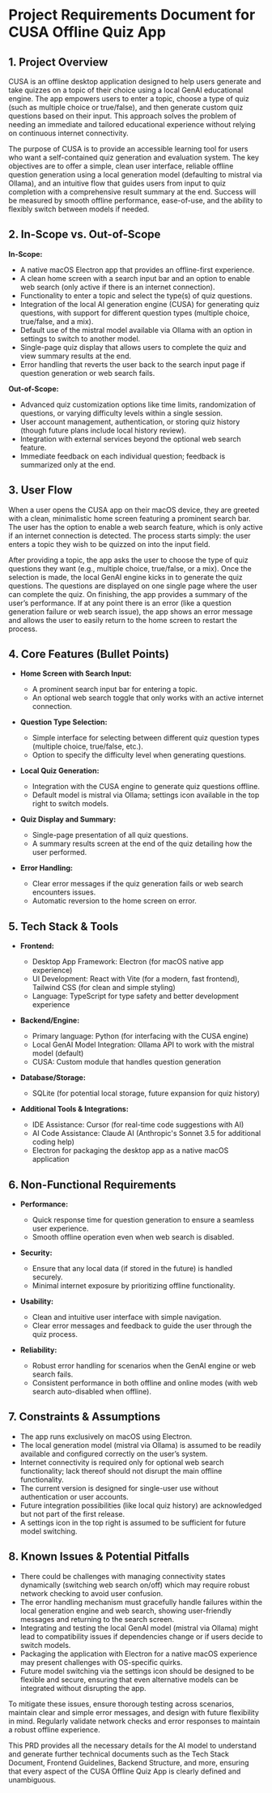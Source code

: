 # Project Requirements Document for CUSA Offline Quiz App

## 1. Project Overview

CUSA is an offline desktop application designed to help users generate and take quizzes on a topic of their choice using a local GenAI educational engine. The app empowers users to enter a topic, choose a type of quiz (such as multiple choice or true/false), and then generate custom quiz questions based on their input. This approach solves the problem of needing an immediate and tailored educational experience without relying on continuous internet connectivity.

The purpose of CUSA is to provide an accessible learning tool for users who want a self-contained quiz generation and evaluation system. The key objectives are to offer a simple, clean user interface, reliable offline question generation using a local generation model (defaulting to mistral via Ollama), and an intuitive flow that guides users from input to quiz completion with a comprehensive result summary at the end. Success will be measured by smooth offline performance, ease-of-use, and the ability to flexibly switch between models if needed.

## 2. In-Scope vs. Out-of-Scope

**In-Scope:**

*   A native macOS Electron app that provides an offline-first experience.
*   A clean home screen with a search input bar and an option to enable web search (only active if there is an internet connection).
*   Functionality to enter a topic and select the type(s) of quiz questions.
*   Integration of the local AI generation engine (CUSA) for generating quiz questions, with support for different question types (multiple choice, true/false, and a mix).
*   Default use of the mistral model available via Ollama with an option in settings to switch to another model.
*   Single-page quiz display that allows users to complete the quiz and view summary results at the end.
*   Error handling that reverts the user back to the search input page if question generation or web search fails.

**Out-of-Scope:**

*   Advanced quiz customization options like time limits, randomization of questions, or varying difficulty levels within a single session.
*   User account management, authentication, or storing quiz history (though future plans include local history review).
*   Integration with external services beyond the optional web search feature.
*   Immediate feedback on each individual question; feedback is summarized only at the end.

## 3. User Flow

When a user opens the CUSA app on their macOS device, they are greeted with a clean, minimalistic home screen featuring a prominent search bar. The user has the option to enable a web search feature, which is only active if an internet connection is detected. The process starts simply: the user enters a topic they wish to be quizzed on into the input field.

After providing a topic, the app asks the user to choose the type of quiz questions they want (e.g., multiple choice, true/false, or a mix). Once the selection is made, the local GenAI engine kicks in to generate the quiz questions. The questions are displayed on one single page where the user can complete the quiz. On finishing, the app provides a summary of the user’s performance. If at any point there is an error (like a question generation failure or web search issue), the app shows an error message and allows the user to easily return to the home screen to restart the process.

## 4. Core Features (Bullet Points)

*   **Home Screen with Search Input:**

    *   A prominent search input bar for entering a topic.
    *   An optional web search toggle that only works with an active internet connection.

*   **Question Type Selection:**

    *   Simple interface for selecting between different quiz question types (multiple choice, true/false, etc.).
    *   Option to specify the difficulty level when generating questions.

*   **Local Quiz Generation:**

    *   Integration with the CUSA engine to generate quiz questions offline.
    *   Default model is mistral via Ollama; settings icon available in the top right to switch models.

*   **Quiz Display and Summary:**

    *   Single-page presentation of all quiz questions.
    *   A summary results screen at the end of the quiz detailing how the user performed.

*   **Error Handling:**

    *   Clear error messages if the quiz generation fails or web search encounters issues.
    *   Automatic reversion to the home screen on error.

## 5. Tech Stack & Tools

*   **Frontend:**

    *   Desktop App Framework: Electron (for macOS native app experience)
    *   UI Development: React with Vite (for a modern, fast frontend), Tailwind CSS (for clean and simple styling)
    *   Language: TypeScript for type safety and better development experience

*   **Backend/Engine:**

    *   Primary language: Python (for interfacing with the CUSA engine)
    *   Local GenAI Model Integration: Ollama API to work with the mistral model (default)
    *   CUSA: Custom module that handles question generation

*   **Database/Storage:**

    *   SQLite (for potential local storage, future expansion for quiz history)

*   **Additional Tools & Integrations:**

    *   IDE Assistance: Cursor (for real-time code suggestions with AI)
    *   AI Code Assistance: Claude AI (Anthropic's Sonnet 3.5 for additional coding help)
    *   Electron for packaging the desktop app as a native macOS application

## 6. Non-Functional Requirements

*   **Performance:**

    *   Quick response time for question generation to ensure a seamless user experience.
    *   Smooth offline operation even when web search is disabled.

*   **Security:**

    *   Ensure that any local data (if stored in the future) is handled securely.
    *   Minimal internet exposure by prioritizing offline functionality.

*   **Usability:**

    *   Clean and intuitive user interface with simple navigation.
    *   Clear error messages and feedback to guide the user through the quiz process.

*   **Reliability:**

    *   Robust error handling for scenarios when the GenAI engine or web search fails.
    *   Consistent performance in both offline and online modes (with web search auto-disabled when offline).

## 7. Constraints & Assumptions

*   The app runs exclusively on macOS using Electron.
*   The local generation model (mistral via Ollama) is assumed to be readily available and configured correctly on the user’s system.
*   Internet connectivity is required only for optional web search functionality; lack thereof should not disrupt the main offline functionality.
*   The current version is designed for single-user use without authentication or user accounts.
*   Future integration possibilities (like local quiz history) are acknowledged but not part of the first release.
*   A settings icon in the top right is assumed to be sufficient for future model switching.

## 8. Known Issues & Potential Pitfalls

*   There could be challenges with managing connectivity states dynamically (switching web search on/off) which may require robust network checking to avoid user confusion.
*   The error handling mechanism must gracefully handle failures within the local generation engine and web search, showing user-friendly messages and returning to the search screen.
*   Integrating and testing the local GenAI model (mistral via Ollama) might lead to compatibility issues if dependencies change or if users decide to switch models.
*   Packaging the application with Electron for a native macOS experience may present challenges with OS-specific quirks.
*   Future model switching via the settings icon should be designed to be flexible and secure, ensuring that even alternative models can be integrated without disrupting the app.

To mitigate these issues, ensure thorough testing across scenarios, maintain clear and simple error messages, and design with future flexibility in mind. Regularly validate network checks and error responses to maintain a robust offline experience.

This PRD provides all the necessary details for the AI model to understand and generate further technical documents such as the Tech Stack Document, Frontend Guidelines, Backend Structure, and more, ensuring that every aspect of the CUSA Offline Quiz App is clearly defined and unambiguous.
